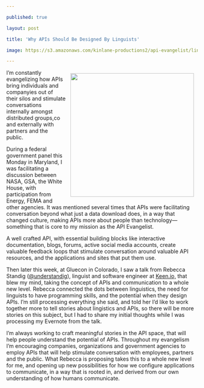 ---
published: true
layout: post
title: 'Why APIs Should Be Designed By Linguists'
image: https://s3.amazonaws.com/kinlane-productions2/api-evangelist/linguistics/why-apis-should-be-designed-by-linguists.png
---

<p><img style="padding: 10px;" src="https://s3.amazonaws.com/kinlane-productions2/api-evangelist/linguistics/why-apis-should-be-designed-by-linguists.png" alt="" width="325" align="right" />
<p>I&rsquo;m constantly evangelizing how APIs bring individuals and companyies out of their silos and stimulate conversations internally amongst distributed groups,co and externally with partners and the public.
<p>During a federal government panel this Monday in Maryland, I was facilitating a discussion between NASA, GSA, the White House, with participation from Energy, FEMA and other agencies. It was mentioned several times that APIs were facilitating conversation beyond what just a data download does, in a way that changed culture, making APIs more about people than technology&mdash;something that is core to my mission as the API Evangelist.
<p>A well crafted API, with essential building blocks like interactive documentation, blogs, forums, active social media accounts, create valuable feedback loops that stimulate conversation around valuable API resources, and the applications and sites that put them use.
<p>Then later this week, at Gluecon in Colorado, I saw a talk from Rebecca Standig (<a href="https://twitter.com/understandig">@understandig</a>), linguist and software engineer at <a href="https://keen.io/">Keen.io,</a> that blew my mind, taking the concept of APIs and communication to a whole new level. Rebecca connected the dots between linguistics, the need for linguists to have programming skills, and the potential when they design APIs. I&rsquo;m still processing everything she said, and told her I&rsquo;d like to work together more to tell stories about lingistics and APIs, so there will be more stories on this subject, but I had to share my initial thoughts while I was processing my Evernote from the talk.
<p>I&rsquo;m always working to craft meaningful stories in the API space, that will help people understand the potential of APIs. Throughout my evangelism I&rsquo;m encouraging companies, organizations and government agencies to employ APIs that will help stimulate conversation with employees, partners and the public. What Rebecca is proposing takes this to a whole new level for me, and opening up new possibilities for how we configure applications to communicate, in a way that is rooted in, and derived from our own understanding of how humans communicate.

